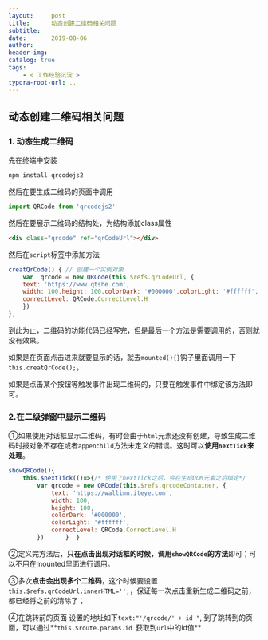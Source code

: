 ```yaml
---
layout:     post
title:      动态创建二维码相关问题
subtitle:  
date:       2019-08-06
author:     
header-img: 
catalog: true
tags:
    - < 工作经验沉淀 >
typora-root-url: ..
---
```


## 动态创建二维码相关问题

### 1. 动态生成二维码

先在终端中安装

```css
npm install qrcodejs2
```

然后在要生成二维码的页面中调用

```javascript
import QRCode from 'qrcodejs2'
```

然后在要展示二维码的结构处，为结构添加class属性

```html
<div class="qrcode" ref="qrCodeUrl"></div>
```

然后在`script`标签中添加方法

```javascript
creatQrCode() { // 创建一个实例对象
	var  qrcode = new QRCode(this.$refs.qrCodeUrl, {
	text: 'https://www.qtshe.com',
	width: 100,height: 100,colorDark: '#000000',colorLight: '#ffffff',     
	correctLevel: QRCode.CorrectLevel.H 
    })
},  
```

到此为止，二维码的功能代码已经写完，但是最后一个方法是需要调用的，否则就没有效果。

如果是在页面点击进来就要显示的话，就去`mounted(){}`钩子里面调用一下`this.creatQrCode();`，

如果是点击某个按钮等触发事件出现二维码的，只要在触发事件中绑定该方法即可。

### 2.在二级弹窗中显示二维码

①如果使用对话框显示二维码，有时会由于`html`元素还没有创建，导致生成二维码时报对象不存在或者`appenchild`方法未定义的错误。这时可以**使用`nextTick`来处理**。

```javascript
showQRCode(){      
    this.$nextTick(()=>{/* 使用了nextTick之后，会在生成DOM元素之后绑定*/  
        var qrcode = new QRCode(this.$refs.qrcodeContainer, {              
            text: 'https://wallimn.iteye.com',              
            width: 100,              
            height: 100,              
            colorDark: '#000000',              
            colorLight: '#ffffff',              
            correctLevel: QRCode.CorrectLevel.H          
        })      }  }  
```

②定义完方法后，**只在点击出现对话框的时候，调用`showQRCode`的方法**即可；可以不用在mounted里面进行调用。

③多次**点击会出现多个二维码**，这个时候要设置`this.$refs.qrCodeUrl.innerHTML='';`，保证每一次点击重新生成二维码之前，都已经将之前的清除了；

④在跳转前的页面 设置的地址如下` text:"'/qrcode/' + id " `, 到了跳转到的页面，可以通过**`this.$route.params.id `获取到`url`中的id值**